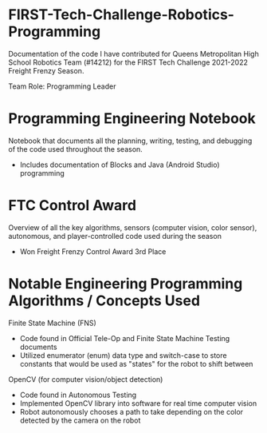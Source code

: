 # FIRST-Tech-Challenge-Robotics-Programming
Documentation of the code I have contributed for Queens Metropolitan High School Robotics Team (#14212) for the FIRST Tech Challenge 2021-2022 Freight Frenzy Season.

Team Role: Programming Leader

# Programming Engineering Notebook

Notebook that documents all the planning, writing, testing, and debugging of the code used throughout the season.

* Includes documentation of Blocks and Java (Android Studio) programming

# FTC Control Award

Overview of all the key algorithms, sensors (computer vision, color sensor), autonomous, and player-controlled code used during the season

* Won Freight Frenzy Control Award 3rd Place

# Notable Engineering Programming Algorithms / Concepts Used

Finite State Machine (FNS)
* Code found in Official Tele-Op and Finite State Machine Testing documents
* Utilized enumerator (enum) data type and switch-case to store constants that would be used as "states" for the robot to shift between

OpenCV (for computer vision/object detection)
* Code found in Autonomous Testing
* Implemented OpenCV library into software for real time computer vision
* Robot autonomously chooses a path to take depending on the color detected by the camera on the robot
